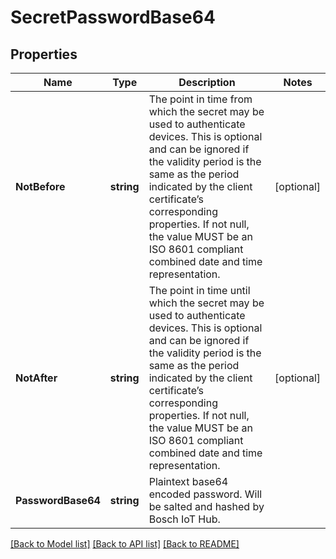 # SecretPasswordBase64

## Properties

Name | Type | Description | Notes
------------ | ------------- | ------------- | -------------
**NotBefore** | **string** | The point in time from which the secret may be used to authenticate devices. This is optional and can be ignored if the validity period is the same as the period indicated by the client certificate’s corresponding properties. If not null, the value MUST be an ISO 8601 compliant combined date and time representation. | [optional] 
**NotAfter** | **string** | The point in time until which the secret may be used to authenticate devices. This is optional and can be ignored if the validity period is the same as the period indicated by the client certificate’s corresponding properties. If not null, the value MUST be an ISO 8601 compliant combined date and time representation. | [optional] 
**PasswordBase64** | **string** | Plaintext base64 encoded password. Will be salted and hashed by Bosch IoT Hub. | 

[[Back to Model list]](../README.md#documentation-for-models) [[Back to API list]](../README.md#documentation-for-api-endpoints) [[Back to README]](../README.md)


